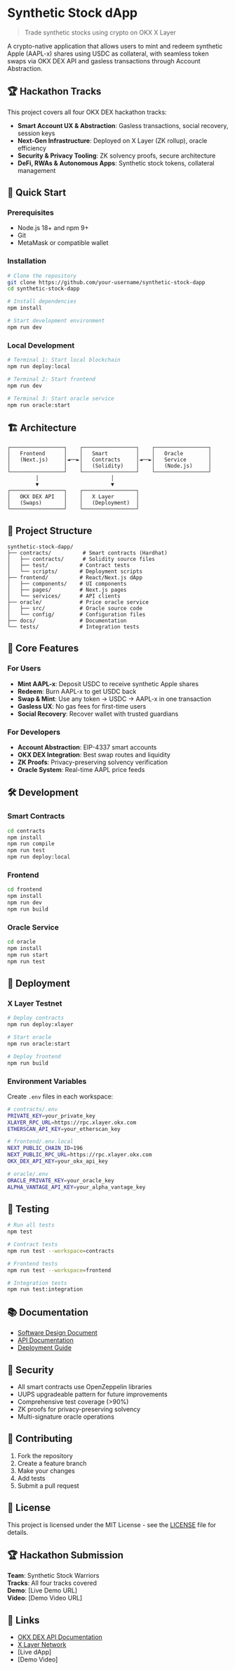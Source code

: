 # Synthetic Stock dApp

> Trade synthetic stocks using crypto on OKX X Layer

A crypto-native application that allows users to mint and redeem synthetic Apple (AAPL-x) shares using USDC as collateral, with seamless token swaps via OKX DEX API and gasless transactions through Account Abstraction.

## 🏆 Hackathon Tracks

This project covers all four OKX DEX hackathon tracks:

- **Smart Account UX & Abstraction**: Gasless transactions, social recovery, session keys
- **Next-Gen Infrastructure**: Deployed on X Layer (ZK rollup), oracle efficiency
- **Security & Privacy Tooling**: ZK solvency proofs, secure architecture
- **DeFi, RWAs & Autonomous Apps**: Synthetic stock tokens, collateral management

## 🚀 Quick Start

### Prerequisites

- Node.js 18+ and npm 9+
- Git
- MetaMask or compatible wallet

### Installation

```bash
# Clone the repository
git clone https://github.com/your-username/synthetic-stock-dapp
cd synthetic-stock-dapp

# Install dependencies
npm install

# Start development environment
npm run dev
```

### Local Development

```bash
# Terminal 1: Start local blockchain
npm run deploy:local

# Terminal 2: Start frontend
npm run dev

# Terminal 3: Start oracle service
npm run oracle:start
```

## 🏗️ Architecture

```
┌─────────────────┐    ┌─────────────────┐    ┌─────────────────┐
│   Frontend      │    │   Smart         │    │   Oracle        │
│   (Next.js)     │◄──►│   Contracts     │◄──►│   Service       │
│                 │    │   (Solidity)    │    │   (Node.js)     │
└─────────────────┘    └─────────────────┘    └─────────────────┘
         │                       │
         ▼                       ▼
┌─────────────────┐    ┌─────────────────┐
│   OKX DEX API   │    │   X Layer       │
│   (Swaps)       │    │   (Deployment)  │
└─────────────────┘    └─────────────────┘
```

## 📁 Project Structure

```
synthetic-stock-dapp/
├── contracts/          # Smart contracts (Hardhat)
│   ├── contracts/      # Solidity source files
│   ├── test/          # Contract tests
│   └── scripts/       # Deployment scripts
├── frontend/          # React/Next.js dApp
│   ├── components/    # UI components
│   ├── pages/         # Next.js pages
│   └── services/      # API clients
├── oracle/            # Price oracle service
│   ├── src/           # Oracle source code
│   └── config/        # Configuration files
├── docs/              # Documentation
└── tests/             # Integration tests
```

## 🔧 Core Features

### For Users
- **Mint AAPL-x**: Deposit USDC to receive synthetic Apple shares
- **Redeem**: Burn AAPL-x to get USDC back
- **Swap & Mint**: Use any token → USDC → AAPL-x in one transaction
- **Gasless UX**: No gas fees for first-time users
- **Social Recovery**: Recover wallet with trusted guardians

### For Developers
- **Account Abstraction**: EIP-4337 smart accounts
- **OKX DEX Integration**: Best swap routes and liquidity
- **ZK Proofs**: Privacy-preserving solvency verification
- **Oracle System**: Real-time AAPL price feeds

## 🛠️ Development

### Smart Contracts

```bash
cd contracts
npm install
npm run compile
npm run test
npm run deploy:local
```

### Frontend

```bash
cd frontend
npm install
npm run dev
npm run build
```

### Oracle Service

```bash
cd oracle
npm install
npm run start
npm run test
```

## 🚀 Deployment

### X Layer Testnet

```bash
# Deploy contracts
npm run deploy:xlayer

# Start oracle
npm run oracle:start

# Deploy frontend
npm run build
```

### Environment Variables

Create `.env` files in each workspace:

```bash
# contracts/.env
PRIVATE_KEY=your_private_key
XLAYER_RPC_URL=https://rpc.xlayer.okx.com
ETHERSCAN_API_KEY=your_etherscan_key

# frontend/.env.local
NEXT_PUBLIC_CHAIN_ID=196
NEXT_PUBLIC_RPC_URL=https://rpc.xlayer.okx.com
OKX_DEX_API_KEY=your_okx_api_key

# oracle/.env
ORACLE_PRIVATE_KEY=your_oracle_key
ALPHA_VANTAGE_API_KEY=your_alpha_vantage_key
```

## 🧪 Testing

```bash
# Run all tests
npm test

# Contract tests
npm run test --workspace=contracts

# Frontend tests
npm run test --workspace=frontend

# Integration tests
npm run test:integration
```

## 📚 Documentation

- [Software Design Document](./docs/SDD.md)
- [API Documentation](./docs/API.md)
- [Deployment Guide](./docs/DEPLOYMENT.md)

## 🔐 Security

- All smart contracts use OpenZeppelin libraries
- UUPS upgradeable pattern for future improvements
- Comprehensive test coverage (>90%)
- ZK proofs for privacy-preserving solvency
- Multi-signature oracle operations

## 🤝 Contributing

1. Fork the repository
2. Create a feature branch
3. Make your changes
4. Add tests
5. Submit a pull request

## 📄 License

This project is licensed under the MIT License - see the [LICENSE](LICENSE) file for details.

## 🏆 Hackathon Submission

**Team**: Synthetic Stock Warriors  
**Tracks**: All four tracks covered  
**Demo**: [Live Demo URL]  
**Video**: [Demo Video URL]  

## 🔗 Links

- [OKX DEX API Documentation](https://web3.okx.com/build/dev-docs/dex-api/dex-what-is-dex-api)
- [X Layer Network](https://web3.okx.com/xlayer)
- [Live dApp]
- [Demo Video]